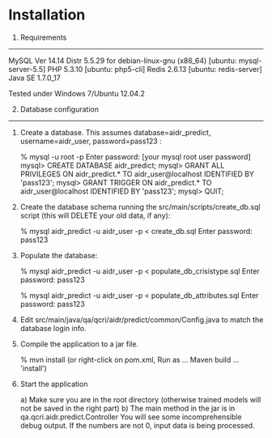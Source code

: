 
Installation
============

1. Requirements
---------------

MySQL Ver 14.14 Distr 5.5.29 for debian-linux-gnu (x86_64) [ubuntu: mysql-server-5.5]
PHP 5.3.10 [ubuntu: php5-cli]
Redis 2.6.13 [ubuntu: redis-server]
Java SE 1.7.0_17

Tested under Windows 7/Ubuntu 12.04.2

2. Database configuration
-------------------------

1) Create a database. This assumes database=aidr_predict, username=aidr_user, password=pass123 :

   % mysql -u root -p
   Enter password: [your mysql root user password]
   mysql> CREATE DATABASE aidr_predict;
   mysql> GRANT ALL PRIVILEGES ON aidr_predict.* TO aidr_user@localhost IDENTIFIED BY 'pass123';
   mysql> GRANT TRIGGER ON aidr_predict.* TO aidr_user@localhost IDENTIFIED BY 'pass123';
   mysql> QUIT;

2) Create the database schema running the src/main/scripts/create_db.sql script (this will DELETE your old data, if any):

   % mysql aidr_predict -u aidr_user -p < create_db.sql
   Enter password: pass123
   
3) Populate the database:

   % mysql aidr_predict -u aidr_user -p < populate_db_crisistype.sql
   Enter password: pass123
   
   % mysql aidr_predict -u aidr_user -p < populate_db_attributes.sql
   Enter password: pass123

4) Edit src/main/java/qa/qcri/aidr/predict/common/Config.java to match the database login info.

5) Compile the application to a jar file.

   % mvn install (or right-click on pom.xml, Run as ... Maven build ... 'install')
     
6) Start the application

   a) Make sure you are in the root directory (otherwise trained models will not be saved in the right part)
   b) The main method in the jar is in qa.qcri.aidr.predict.Controller
      You will see some incomprehensible debug output. If the numbers are not 0, input data is being processed.
      
